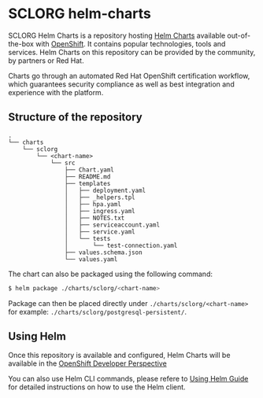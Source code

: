 # SCLORG helm-charts

SCLORG Helm Charts is a repository hosting [Helm Charts](https://github.com/helm/helm) available out-of-the-box with [OpenShift](https://www.openshift.com/). It contains popular technologies, tools and services. Helm Charts on this repository can be provided by the community, by partners or Red Hat. 

Charts go through an automated Red Hat OpenShift certification workflow, which guarantees security compliance as well as best integration and experience with the platform.

## Structure of the repository

```
.
└── charts
    └── sclorg
        └── <chart-name>
            └── src
                ├── Chart.yaml
                ├── README.md
                ├── templates
                │   ├── deployment.yaml
                │   ├── _helpers.tpl
                │   ├── hpa.yaml
                │   ├── ingress.yaml
                │   ├── NOTES.txt
                │   ├── serviceaccount.yaml
                │   ├── service.yaml
                │   └── tests
                │       └── test-connection.yaml
                ├── values.schema.json
                └── values.yaml
```

The chart can also be packaged using the following command:

```bash
$ helm package ./charts/sclorg/<chart-name>
```

Package can then be placed directly under `./charts/sclorg/<chart-name>` for example: `./charts/sclorg/postgresql-persistent/`.

## Using Helm

Once this repository is available and configured, Helm Charts will be available in the [OpenShift Developer Perspective](https://docs.openshift.com/container-platform/latest/applications/application_life_cycle_management/odc-working-with-helm-charts-using-developer-perspective.html)

You can also use Helm CLI commands, please refere to [Using Helm Guide](https://helm.sh/docs/intro/using_helm/) for detailed instructions on how to use the Helm client.
